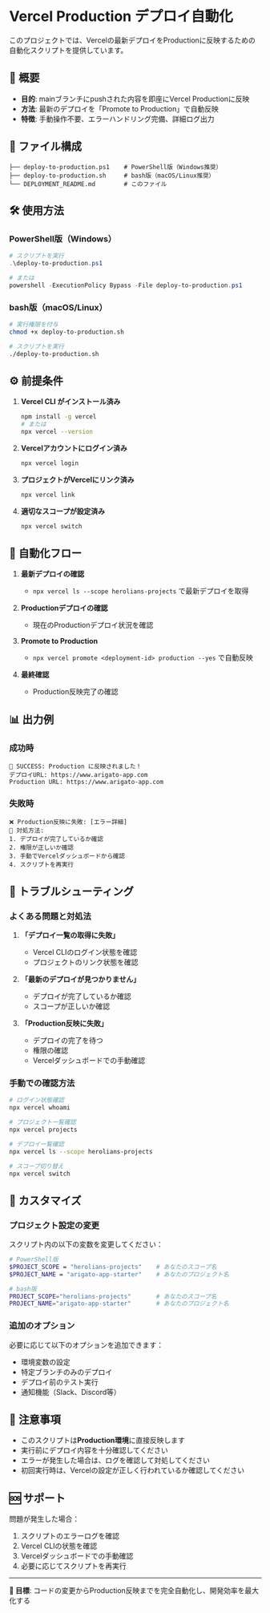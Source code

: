 # Vercel Production デプロイ自動化

このプロジェクトでは、Vercelの最新デプロイをProductionに反映するための自動化スクリプトを提供しています。

## 🚀 概要

- **目的**: mainブランチにpushされた内容を即座にVercel Productionに反映
- **方法**: 最新のデプロイを「Promote to Production」で自動反映
- **特徴**: 手動操作不要、エラーハンドリング完備、詳細ログ出力

## 📁 ファイル構成

```
├── deploy-to-production.ps1    # PowerShell版（Windows推奨）
├── deploy-to-production.sh     # bash版（macOS/Linux推奨）
└── DEPLOYMENT_README.md        # このファイル
```

## 🛠️ 使用方法

### PowerShell版（Windows）

```powershell
# スクリプトを実行
.\deploy-to-production.ps1

# または
powershell -ExecutionPolicy Bypass -File deploy-to-production.ps1
```

### bash版（macOS/Linux）

```bash
# 実行権限を付与
chmod +x deploy-to-production.sh

# スクリプトを実行
./deploy-to-production.sh
```

## ⚙️ 前提条件

1. **Vercel CLI がインストール済み**
   ```bash
   npm install -g vercel
   # または
   npx vercel --version
   ```

2. **Vercelアカウントにログイン済み**
   ```bash
   npx vercel login
   ```

3. **プロジェクトがVercelにリンク済み**
   ```bash
   npx vercel link
   ```

4. **適切なスコープが設定済み**
   ```bash
   npx vercel switch
   ```

## 🔄 自動化フロー

1. **最新デプロイの確認**
   - `npx vercel ls --scope herolians-projects` で最新デプロイを取得

2. **Productionデプロイの確認**
   - 現在のProductionデプロイ状況を確認

3. **Promote to Production**
   - `npx vercel promote <deployment-id> production --yes` で自動反映

4. **最終確認**
   - Production反映完了の確認

## 📊 出力例

### 成功時
```
🎉 SUCCESS: Production に反映されました！
デプロイURL: https://www.arigato-app.com
Production URL: https://www.arigato-app.com
```

### 失敗時
```
❌ Production反映に失敗: [エラー詳細]
🔧 対処方法:
1. デプロイが完了しているか確認
2. 権限が正しいか確認
3. 手動でVercelダッシュボードから確認
4. スクリプトを再実行
```

## 🚨 トラブルシューティング

### よくある問題と対処法

1. **「デプロイ一覧の取得に失敗」**
   - Vercel CLIのログイン状態を確認
   - プロジェクトのリンク状態を確認

2. **「最新のデプロイが見つかりません」**
   - デプロイが完了しているか確認
   - スコープが正しいか確認

3. **「Production反映に失敗」**
   - デプロイの完了を待つ
   - 権限の確認
   - Vercelダッシュボードでの手動確認

### 手動での確認方法

```bash
# ログイン状態確認
npx vercel whoami

# プロジェクト一覧確認
npx vercel projects

# デプロイ一覧確認
npx vercel ls --scope herolians-projects

# スコープ切り替え
npx vercel switch
```

## 🔧 カスタマイズ

### プロジェクト設定の変更

スクリプト内の以下の変数を変更してください：

```bash
# PowerShell版
$PROJECT_SCOPE = "herolians-projects"    # あなたのスコープ名
$PROJECT_NAME = "arigato-app-starter"    # あなたのプロジェクト名

# bash版
PROJECT_SCOPE="herolians-projects"       # あなたのスコープ名
PROJECT_NAME="arigato-app-starter"       # あなたのプロジェクト名
```

### 追加のオプション

必要に応じて以下のオプションを追加できます：

- 環境変数の設定
- 特定ブランチのみのデプロイ
- デプロイ前のテスト実行
- 通知機能（Slack、Discord等）

## 📝 注意事項

- このスクリプトは**Production環境**に直接反映します
- 実行前にデプロイ内容を十分確認してください
- エラーが発生した場合は、ログを確認して対処してください
- 初回実行時は、Vercelの設定が正しく行われているか確認してください

## 🆘 サポート

問題が発生した場合：

1. スクリプトのエラーログを確認
2. Vercel CLIの状態を確認
3. Vercelダッシュボードでの手動確認
4. 必要に応じてスクリプトを再実行

---

**🎯 目標**: コードの変更からProduction反映までを完全自動化し、開発効率を最大化する
